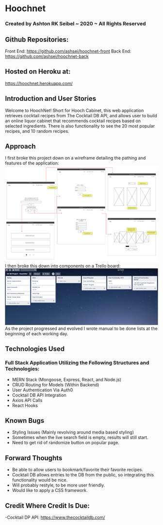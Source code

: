 # Hoochnet
### Created by Ashton RK Seibel ~ 2020 ~ All Rights Reserved

## Github Repositories:
Front End: https://github.com/ashsei/hoochnet-front
Back End: https://github.com/ashsei/hoochnet-back

## Hosted on Heroku at:
https://hoochnet.herokuapp.com/

## Introduction and User Stories
Welcome to HoochNet! Short for Hooch Cabinet, this web application retrieves cocktail recipes from The Cocktail DB API, and allows user to build an online liquor cabinet that recommends cocktail recipes based on selected ingredients. There is also functionality to see the 20 most popular recipes, and 10 random recipes.

## Approach
I first broke this project down on a wireframe detailing the pathing and features of the application:
![wireframe](/public/wireframe.png)
I then broke this down into components on a Trello board: 
![trello](/public/ProjectBreakdown.png)
As the project progressed and evolved I wrote manual to be done lists at the beginning of each working day.


## Technologies Used
### Full Stack Application Utilizing the Following Structures and Technologies:
- MERN Stack (Mongoose, Express, React, and Node.js)
- CRUD Routing for Models (Within Backend)
- User Authentication Via Auth0
- Cocktail DB API Integration
- Axios API Calls
- React Hooks


## Known Bugs
- Styling Issues (Mainly revolving around media based styling)
- Sometimes when the live search field is empty, results will still start.
- Need to get rid of randomize button on popular page.


## Forward Thoughts
- Be able to allow users to bookmark/favorite their favorite recipes.
- Cocktail DB allows entries to the DB from the public, so integrating this functionality would be nice.
- Will probably restyle, to be more user friendly.
- Would like to apply a CSS framework.

## Credit Where Credit Is Due:

-Cocktail DP API: https://www.thecocktaildb.com/
